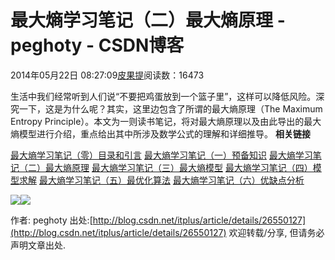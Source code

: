 
# 最大熵学习笔记（二）最大熵原理 - peghoty - CSDN博客


2014年05月22日 08:27:09[皮果提](https://me.csdn.net/peghoty)阅读数：16473



生活中我们经常听到人们说“不要把鸡蛋放到一个篮子里”，这样可以降低风险。深究一下，这是为什么呢？其实，这里边包含了所谓的最大熵原理（The Maximum Entropy Principle）。本文为一则读书笔记，将对最大熵原理以及由此导出的最大熵模型进行介绍，重点给出其中所涉及数学公式的理解和详细推导。
**相关链接**

[最大熵学习笔记（零）目录和引言](http://blog.csdn.net/itplus/article/details/26550597)
[最大熵学习笔记（一）预备知识](http://blog.csdn.net/itplus/article/details/26549871)
[最大熵学习笔记（二）最大熵原理](http://blog.csdn.net/itplus/article/details/26550127)
[最大熵学习笔记（三）最大熵模型](http://blog.csdn.net/itplus/article/details/26550201)
[最大熵学习笔记（四）模型求解](http://blog.csdn.net/itplus/article/details/26550273)
[最大熵学习笔记（五）最优化算法](http://blog.csdn.net/itplus/article/details/26550369)
[最大熵学习笔记（六）优缺点分析](http://blog.csdn.net/itplus/article/details/26550451)

![](https://img-blog.csdn.net/20140522075905937)![](https://img-blog.csdn.net/20140522075925484)


作者: peghoty
出处:[http://blog.csdn.net/itplus/article/details/26550127](http://blog.csdn.net/itplus/article/details/26550127)
欢迎转载/分享, 但请务必声明文章出处.


